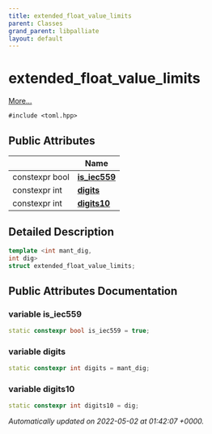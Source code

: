 ```yaml
---
title: extended_float_value_limits
parent: Classes
grand_parent: libpalliate
layout: default
---
```


# extended_float_value_limits



 [More...](#detailed-description)


`#include <toml.hpp>`

## Public Attributes

|                | Name           |
| -------------- | -------------- |
| constexpr bool | **[is_iec559](/libpalliate/generated/Classes/structextended__float__value__limits#variable-is-iec559)**  |
| constexpr int | **[digits](/libpalliate/generated/Classes/structextended__float__value__limits#variable-digits)**  |
| constexpr int | **[digits10](/libpalliate/generated/Classes/structextended__float__value__limits#variable-digits10)**  |

## Detailed Description

```cpp
template <int mant_dig,
int dig>
struct extended_float_value_limits;
```

## Public Attributes Documentation

### variable is_iec559

```cpp
static constexpr bool is_iec559 = true;
```


### variable digits

```cpp
static constexpr int digits = mant_dig;
```


### variable digits10

```cpp
static constexpr int digits10 = dig;
```



_Automatically updated on 2022-05-02 at 01:42:07 +0000._